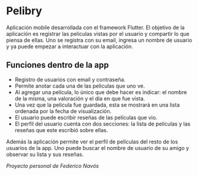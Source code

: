 # Pelibry

Aplicación mobile desarrollada con el framework Flutter. El objetivo de la aplicación es registrar las peliculas vistas por el usuario y compartir lo que piensa de ellas. Uno se registra con su email, ingresa un nombre de usuario y ya puede empezar a interactuar con la aplicación.

## Funciones dentro de la app

- Registro de usuarios con email y contraseña.
- Permite anotar cada una de las peliculas que uno ve. 
- Al agregar una película, lo único que debe hacer es indicar: el nombre de la misma, una valoración y el día en que fue vista. 
- Una vez que la película fue guardada, esta se mostrará en una lista ordenada por la fecha de visualización. 
- El usuario puede escribir reseñas de las películas que vio.
- El perfil del usuario cuenta con dos secciones: la lista de películas y las reseñas que este escribió sobre ellas.

Además la aplicación permite ver el perfil de películas del resto de los usuarios de la app. Uno puede buscar el nombre de usuario de su amigo y observar su lista y sus reseñas.

*Proyecto personal de Federico Navós*
